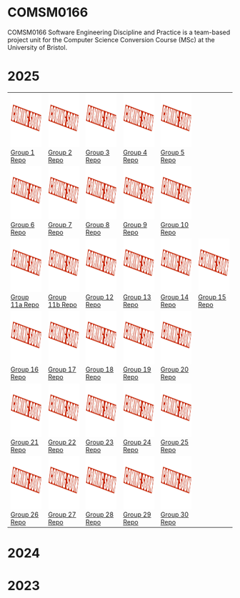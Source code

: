 # COMSM0166

COMSM0166 Software Engineering Discipline and Practice is a team-based project unit for the Computer Science Conversion Course (MSc) at the University of Bristol.

# 2025

<table>
  <tr>
    <td><a href="https://uob-comsm0166.github.io/2025-group-1/" target="_blank" rel="noopener noreferrer"><img src="./Thumbnails/comingsoon.jpg" width="120" height="120"></a><br><a href="https://github.com/UoB-COMSM0166/2025-group-1" target="_blank" rel="noopener noreferrer">Group 1 Repo</a></td>
    <td><a href="https://uob-comsm0166.github.io/2025-group-2/" target="_blank" rel="noopener noreferrer"><img src="./Thumbnails/comingsoon.jpg" width="120" height="120"></a><br><a href="https://github.com/UoB-COMSM0166/2025-group-2" target="_blank" rel="noopener noreferrer">Group 2 Repo</a></td>
    <td><a href="https://uob-comsm0166.github.io/2025-group-3/" target="_blank" rel="noopener noreferrer"><img src="./Thumbnails/comingsoon.jpg" width="120" height="120"></a><br><a href="https://github.com/UoB-COMSM0166/2025-group-3" target="_blank" rel="noopener noreferrer">Group 3 Repo</a></td>
    <td><a href="https://uob-comsm0166.github.io/2025-group-4/" target="_blank" rel="noopener noreferrer"><img src="./Thumbnails/comingsoon.jpg" width="120" height="120"></a><br><a href="https://github.com/UoB-COMSM0166/2025-group-4" target="_blank" rel="noopener noreferrer">Group 4 Repo</a></td>
    <td><a href="https://uob-comsm0166.github.io/2025-group-5/" target="_blank" rel="noopener noreferrer"><img src="./Thumbnails/comingsoon.jpg" width="120" height="120"></a><br><a href="https://github.com/UoB-COMSM0166/2025-group-5" target="_blank" rel="noopener noreferrer">Group 5 Repo</a></td>
  </tr>
  <tr>
    <td><a href="https://uob-comsm0166.github.io/2025-group-6/" target="_blank" rel="noopener noreferrer"><img src="./Thumbnails/comingsoon.jpg" width="120" height="120"></a><br><a href="https://github.com/UoB-COMSM0166/2025-group-6" target="_blank" rel="noopener noreferrer">Group 6 Repo</a></td>
    <td><a href="https://uob-comsm0166.github.io/2025-group-7/TankTrouble.html" target="_blank" rel="noopener noreferrer"><img src="./Thumbnails/comingsoon.jpg" width="120" height="120"></a><br><a href="https://github.com/UoB-COMSM0166/2025-group-7" target="_blank" rel="noopener noreferrer">Group 7 Repo</a></td>
    <td><a href="https://uob-comsm0166.github.io/2025-group-8/" target="_blank" rel="noopener noreferrer"><img src="./Thumbnails/comingsoon.jpg" width="120" height="120"></a><br><a href="https://github.com/UoB-COMSM0166/2025-group-8" target="_blank" rel="noopener noreferrer">Group 8 Repo</a></td>
    <td><a href="https://uob-comsm0166.github.io/2025-group-9/" target="_blank" rel="noopener noreferrer"><img src="./Thumbnails/comingsoon.jpg" width="120" height="120"></a><br><a href="https://github.com/UoB-COMSM0166/2025-group-9" target="_blank" rel="noopener noreferrer">Group 9 Repo</a></td>
    <td><a href="https://uob-comsm0166.github.io/2025-group-10/" target="_blank" rel="noopener noreferrer"><img src="./Thumbnails/comingsoon.jpg" width="120" height="120"></a><br><a href="https://github.com/UoB-COMSM0166/2025-group-10" target="_blank" rel="noopener noreferrer">Group 10 Repo</a></td>
  </tr>
  <tr>
    <td><a href="https://uob-comsm0166.github.io/2025-group-11a/SnakeGame/" target="_blank" rel="noopener noreferrer"><img src="./Thumbnails/comingsoon.jpg" width="120" height="120"></a><br><a href="https://github.com/UoB-COMSM0166/2025-group-11a" target="_blank" rel="noopener noreferrer">Group 11a Repo</a></td>
    <td><a href="https://uob-comsm0166.github.io/2025-group-11b/" target="_blank" rel="noopener noreferrer"><img src="./Thumbnails/comingsoon.jpg" width="120" height="120"></a><br><a href="https://github.com/UoB-COMSM0166/2025-group-11b" target="_blank" rel="noopener noreferrer">Group 11b Repo</a></td>
    <td><a href="https://uob-comsm0166.github.io/2025-group-12/" target="_blank" rel="noopener noreferrer"><img src="./Thumbnails/comingsoon.jpg" width="120" height="120"></a><br><a href="https://github.com/UoB-COMSM0166/2025-group-12" target="_blank" rel="noopener noreferrer">Group 12 Repo</a></td>
    <td><a href="https://uob-comsm0166.github.io/2025-group-13/" target="_blank" rel="noopener noreferrer"><img src="./Thumbnails/comingsoon.jpg" width="120" height="120"></a><br><a href="https://github.com/UoB-COMSM0166/2025-group-13" target="_blank" rel="noopener noreferrer">Group 13 Repo</a></td>
    <td><a href="https://uob-comsm0166.github.io/2025-group-14/" target="_blank" rel="noopener noreferrer"><img src="./Thumbnails/comingsoon.jpg" width="120" height="120"></a><br><a href="https://github.com/UoB-COMSM0166/2025-group-14" target="_blank" rel="noopener noreferrer">Group 14 Repo</a></td>
    <td><a href="https://uob-comsm0166.github.io/2025-group-15/" target="_blank" rel="noopener noreferrer"><img src="./Thumbnails/comingsoon.jpg" width="120" height="120"></a><br><a href="https://github.com/UoB-COMSM0166/2025-group-15" target="_blank" rel="noopener noreferrer">Group 15 Repo</a></td>
  </tr>
  <tr>
    <td><a href="https://uob-comsm0166.github.io/2025-group-16/" target="_blank" rel="noopener noreferrer"><img src="./Thumbnails/comingsoon.jpg" width="120" height="120"></a><br><a href="https://github.com/UoB-COMSM0166/2025-group-16" target="_blank" rel="noopener noreferrer">Group 16 Repo</a></td>
    <td><a href="https://uob-comsm0166.github.io/2025-group-17/public/" target="_blank" rel="noopener noreferrer"><img src="./Thumbnails/comingsoon.jpg" width="120" height="120"></a><br><a href="https://github.com/UoB-COMSM0166/2025-group-17" target="_blank" rel="noopener noreferrer">Group 17 Repo</a></td>
    <td><a href="https://uob-comsm0166.github.io/2025-group-18/" target="_blank" rel="noopener noreferrer"><img src="./Thumbnails/comingsoon.jpg" width="120" height="120"></a><br><a href="https://github.com/UoB-COMSM0166/2025-group-18" target="_blank" rel="noopener noreferrer">Group 18 Repo</a></td>
    <td><a href="https://uob-comsm0166.github.io/2025-group-19/" target="_blank" rel="noopener noreferrer"><img src="./Thumbnails/comingsoon.jpg" width="120" height="120"></a><br><a href="https://github.com/UoB-COMSM0166/2025-group-19" target="_blank" rel="noopener noreferrer">Group 19 Repo</a></td>
    <td><a href="https://uob-comsm0166.github.io/2025-group-20/" target="_blank" rel="noopener noreferrer"><img src="./Thumbnails/comingsoon.jpg" width="120" height="120"></a><br><a href="https://github.com/UoB-COMSM0166/2025-group-20" target="_blank" rel="noopener noreferrer">Group 20 Repo</a></td>
  </tr>
  <tr>
    <td><a href="https://uob-comsm0166.github.io/2025-group-21/" target="_blank" rel="noopener noreferrer"><img src="./Thumbnails/comingsoon.jpg" width="120" height="120"></a><br><a href="https://github.com/UoB-COMSM0166/2025-group-21" target="_blank" rel="noopener noreferrer">Group 21 Repo</a></td>
    <td><a href="https://uob-comsm0166.github.io/2025-group-22/UI/" target="_blank" rel="noopener noreferrer"><img src="./Thumbnails/comingsoon.jpg" width="120" height="120"></a><br><a href="https://github.com/UoB-COMSM0166/2025-group-22" target="_blank" rel="noopener noreferrer">Group 22 Repo</a></td>
    <td><a href="https://uob-comsm0166.github.io/2025-group-23/" target="_blank" rel="noopener noreferrer"><img src="./Thumbnails/comingsoon.jpg" width="120" height="120"></a><br><a href="https://github.com/UoB-COMSM0166/2025-group-23" target="_blank" rel="noopener noreferrer">Group 23 Repo</a></td>
    <td><a href="https://uob-comsm0166.github.io/2025-group-24/" target="_blank" rel="noopener noreferrer"><img src="./Thumbnails/comingsoon.jpg" width="120" height="120"></a><br><a href="https://github.com/UoB-COMSM0166/2025-group-24" target="_blank" rel="noopener noreferrer">Group 24 Repo</a></td>
    <td><a href="https://uob-comsm0166.github.io/2025-group-25/" target="_blank" rel="noopener noreferrer"><img src="./Thumbnails/comingsoon.jpg" width="120" height="120"></a><br><a href="https://github.com/UoB-COMSM0166/2025-group-25" target="_blank" rel="noopener noreferrer">Group 25 Repo</a></td>
  </tr>
  <tr>
    <td><a href="https://editor.p5js.org/Yuki457/full/t3Ne5YWpA" target="_blank" rel="noopener noreferrer"><img src="./Thumbnails/comingsoon.jpg" width="120" height="120"></a><br><a href="https://github.com/UoB-COMSM0166/2025-group-26" target="_blank" rel="noopener noreferrer">Group 26 Repo</a></td>
    <td><a href="https://uob-comsm0166.github.io/2025-group-27/" target="_blank" rel="noopener noreferrer"><img src="./Thumbnails/comingsoon.jpg" width="120" height="120"></a><br><a href="https://github.com/UoB-COMSM0166/2025-group-27" target="_blank" rel="noopener noreferrer">Group 27 Repo</a></td>
    <td><a href="https://uob-comsm0166.github.io/2025-group-28/" target="_blank" rel="noopener noreferrer"><img src="./Thumbnails/comingsoon.jpg" width="120" height="120"></a><br><a href="https://github.com/UoB-COMSM0166/2025-group-28" target="_blank" rel="noopener noreferrer">Group 28 Repo</a></td>
    <td><a href="https://uob-comsm0166.github.io/2025-group-29/game_test/index.html" target="_blank" rel="noopener noreferrer"><img src="./Thumbnails/comingsoon.jpg" width="120" height="120"></a><br><a href="https://github.com/UoB-COMSM0166/2025-group-29" target="_blank" rel="noopener noreferrer">Group 29 Repo</a></td>
    <td><a href="https://uob-comsm0166.github.io/2025-group-30/" target="_blank" rel="noopener noreferrer"><img src="./Thumbnails/comingsoon.jpg" width="120" height="120"></a><br><a href="https://github.com/UoB-COMSM0166/2025-group-30" target="_blank" rel="noopener noreferrer">Group 30 Repo</a></td>
  </tr>
</table>

# 2024

# 2023

